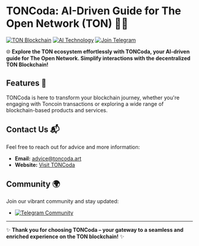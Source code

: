 # TONCoda: AI-Driven Guide for The Open Network (TON) 🚀🌐

[![TON Blockchain](https://img.shields.io/badge/TON-Blockchain-blue?style=for-the-badge&logo=blockchain.com)](https://ton.org)
[![AI Technology](https://img.shields.io/badge/AI-Index%20Protocol-orange?style=for-the-badge&logo=ai)](https://toncoda.art)
[![Join Telegram](https://img.shields.io/badge/Telegram-Join%20Community-blue?style=for-the-badge&logo=telegram)](https://t.me/TONCoda)

🌐 **Explore the TON ecosystem effortlessly with TONCoda, your AI-driven guide for The Open Network. Simplify interactions with the decentralized TON Blockchain!**

## Features 🌟
TONCoda is here to transform your blockchain journey, whether you're engaging with Toncoin transactions or exploring a wide range of blockchain-based products and services.

## Contact Us 📬
Feel free to reach out for advice and more information:

- **Email:** [advice@toncoda.art](mailto:advice@toncoda.art)
- **Website:** [Visit TONCoda](https://toncoda.art)

## Community 🌍
Join our vibrant community and stay updated:

- [![Telegram Community](https://img.shields.io/badge/Join%20on-Telegram-blue?style=social&logo=telegram)](https://t.me/TONCoda)

---

✨ **Thank you for choosing TONCoda – your gateway to a seamless and enriched experience on the TON blockchain!** ✨

